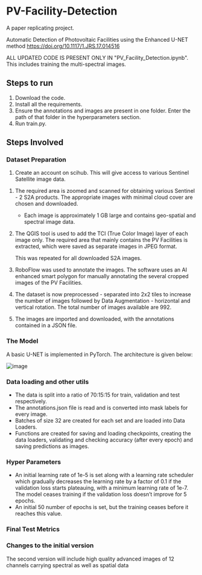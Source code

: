 # PV-Facility-Detection
A paper replicating project.

Automatic Detection of Photovoltaic Facilities using the Enhanced U-NET method
https://doi.org/10.1117/1.JRS.17.014516

ALL UPDATED CODE IS PRESENT ONLY IN "PV_Facility_Detection.ipynb". This includes training the multi-spectral images.

## Steps to run
1. Download the code.
2. Install all the requirements.
3. Ensure the annotations and images are present in one folder. Enter the path of that folder in the hyperparameters section.
4. Run train.py.

## Steps Involved

### Dataset Preparation

1. Create an account on scihub. This will give access to various Sentinel Satellite image data.

[](http://scihub.copernicus.eu/dhus)

1. The required area is zoomed and scanned for obtaining various Sentinel - 2 S2A products. The appropriate images with minimal cloud cover are chosen and downloaded.
    - Each image is approximately 1 GB large and contains  geo-spatial and spectral image data.
2. The QGIS tool is used to add the TCI (True Color Image) layer of each image only. The required area that mainly contains the PV Facilities is extracted, which were saved as separate images in JPEG format.
    
    This was repeated for all downloaded S2A images.
    
3. RoboFlow was used to annotate the images. The software uses an AI enhanced smart polygon for manually annotating the several cropped images of the PV Facilities. 
4. The dataset is now preprocessed - separated into 2x2 tiles to increase the number of images followed by Data Augmentation - horizontal and vertical rotation. The total number of images available are 992.
5. The images are imported and downloaded, with the annotations contained in a JSON file.  

### The Model

A basic U-NET is implemented in PyTorch. The architecture is given below:

![image](https://github.com/DarkSamurai1907/PV-Facility-Detection/assets/99598258/b5436f5b-4df0-4273-aef8-4dbbf2bda17e)


### Data loading and other utils

- The data is split into a ratio of 70:15:15 for train, validation and test respectively.
- The annotations.json file is read and is converted into mask labels for every image.
- Batches of size 32 are created for each set and are loaded into Data Loaders.
- Functions are created for saving and loading checkpoints, creating the data loaders, validating and checking accuracy (after every epoch) and saving predictions as images.

### Hyper Parameters

- An initial learning rate of 1e-5 is set along with a learning rate scheduler which gradually decreases the learning rate by a factor of 0.1 if the validation loss starts plateauing, with a minimum learning rate of 1e-7. The model ceases training if the validation loss doesn’t improve for 5 epochs.
- An initial 50 number of epochs is set, but the training ceases before it reaches this value.

### Final Test Metrics

### Changes to the initial version

The second version will include high quality advanced images of 12 channels carrying spectral as well as spatial data

